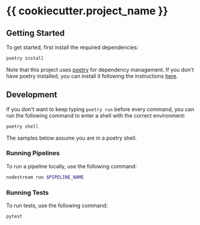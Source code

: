 # {{ cookiecutter.project_name }}

## Getting Started 

To get started, first install the required dependencies:

```bash
poetry install
```

Note that this project uses [poetry](https://python-poetry.org/) for dependency management. If you don't have poetry installed, you can install it following the instructions [here](https://python-poetry.org/docs/#installation).

## Development

If you don't want to keep typing `poetry run` before every command, you can run the following command to enter a shell with the correct environment:

```bash
poetry shell
```

The samples below assume you are in a poetry shell.

### Running Pipelines
To run a pipeline locally, use the following command:

```bash
nodestream run $PIPELINE_NAME 
```

### Running Tests

To run tests, use the following command:

```bash
pytest
```
